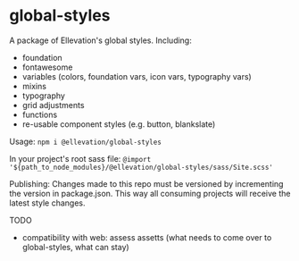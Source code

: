 # global-styles
A package of Ellevation's global styles. Including:
- foundation
- fontawesome
- variables (colors, foundation vars, icon vars, typography vars)
- mixins
- typography
- grid adjustments
- functions
- re-usable component styles (e.g. button, blankslate)

Usage:
`npm i @ellevation/global-styles`

In your project's root sass file:
`@import '${path_to_node_modules}/@ellevation/global-styles/sass/Site.scss'`

Publishing:
Changes made to this repo must be versioned by incrementing the version in package.json. This way all consuming projects will receive the latest style changes.

TODO
- compatibility with web: assess assetts (what needs to come over to global-styles, what can stay)
